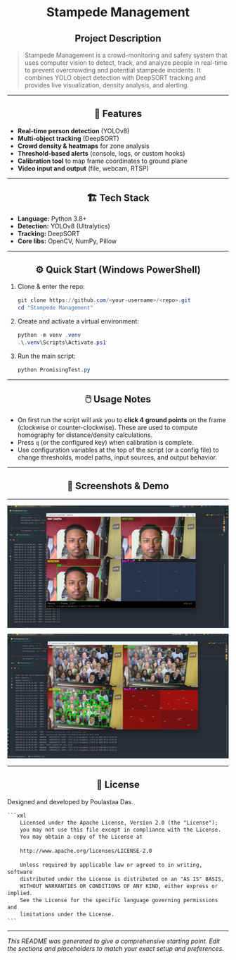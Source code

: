 # <h1 align='center'>Stampede Management</h1>

## <h2 align='center'>Project Description</h2>

> Stampede Management is a crowd-monitoring and safety system that uses computer vision to detect, track, and analyze
> people in real-time to prevent overcrowding and potential stampede incidents. It combines YOLO object detection with
> DeepSORT tracking and provides live visualization, density analysis, and alerting.

---

## <h2 align='center'>🚀 Features</h2>

* **Real-time person detection** (YOLOv8)
* **Multi-object tracking** (DeepSORT)
* **Crowd density & heatmaps** for zone analysis
* **Threshold-based alerts** (console, logs, or custom hooks)
* **Calibration tool** to map frame coordinates to ground plane
* **Video input and output** (file, webcam, RTSP)

---

## <h2 align='center'>🏗️ Tech Stack</h2>

* **Language:** Python 3.8+
* **Detection:** YOLOv8 (Ultralytics)
* **Tracking:** DeepSORT
* **Core libs:** OpenCV, NumPy, Pillow

---

## <h2 align='center'>⚙️ Quick Start (Windows PowerShell)</h2>

1. Clone & enter the repo:

    ```powershell
    git clone https://github.com/<your-username>/<repo>.git
    cd "Stampede Management"
    ```

2. Create and activate a virtual environment:

    ```powershell
    python -m venv .venv
    .\.venv\Scripts\Activate.ps1
    ```

3. Run the main script:

    ```powershell
    python PromisingTest.py
    ```

---

## <h2 align='center'>🖱️ Usage Notes</h2>

* On first run the script will ask you to **click 4 ground points** on the frame (clockwise or counter-clockwise). These
  are used to compute homography for distance/density calculations.
* Press `q` (or the configured key) when calibration is complete.
* Use configuration variables at the top of the script (or a config file) to change thresholds, model paths, input
  sources, and output behavior.

---

## <h2 align='center'>📸 Screenshots & Demo</h2>

---

<img src="/docs/test%20sample%201.jpg" alt="sample 1">
<div style="height:10px"></div>
<img src="/docs/test%20sample%202.jpg" alt="sample 2">

---

## <h2  align='center'>📜 License</h2>

Designed and developed by Poulastaa Das.

    ```xml
        Licensed under the Apache License, Version 2.0 (the "License");
        you may not use this file except in compliance with the License.
        You may obtain a copy of the License at
        
        http://www.apache.org/licenses/LICENSE-2.0
        
        Unless required by applicable law or agreed to in writing, software
        distributed under the License is distributed on an "AS IS" BASIS,
        WITHOUT WARRANTIES OR CONDITIONS OF ANY KIND, either express or implied.
        See the License for the specific language governing permissions and
        limitations under the License.
    ```

---


*This README was generated to give a comprehensive starting point. Edit the sections and placeholders to match your
exact setup and preferences.*
